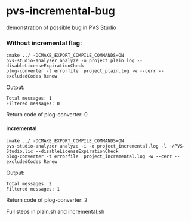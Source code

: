 # pvs-incremental-bug
demonstration of possible bug in PVS Studio 

### Without incremental flag:
```
cmake ../ -DCMAKE_EXPORT_COMPILE_COMMANDS=ON
pvs-studio-analyzer analyze -o project_plain.log --disableLicenseExpirationCheck
plog-converter -t errorfile  project_plain.log -w --cerr --excludedCodes Renew
```
Output:
```
Total messages: 1
Filtered messages: 0
```
Return code of plog-converter: 0

#### incremental
```
cmake ../ -DCMAKE_EXPORT_COMPILE_COMMANDS=ON
pvs-studio-analyzer analyze -i -o project_incremental.log -l ~/PVS-Studio.lic --disableLicenseExpirationCheck
plog-converter -t errorfile  project_incremental.log -w --cerr --excludedCodes Renew
```
Output:
```
Total messages: 2
Filtered messages: 1
```
Return code of plog-converter: 2

Full steps in plain.sh and incremental.sh 
